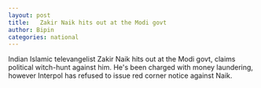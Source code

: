 ```yaml
---
layout: post
title:   Zakir Naik hits out at the Modi govt 
author: Bipin
categories: national
---
```

Indian Islamic televangelist Zakir Naik hits out at the Modi govt, claims political witch-hunt against him. He's been charged with money laundering, however Interpol has refused to issue red corner notice against Naik. 